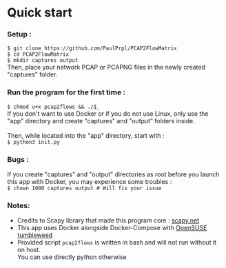 <h1>Quick start</h1>
<h3>Setup :</h3>
<code>$ git clone https://github.com/PaulPrpl/PCAP2FlowMatrix</code><br>
<code>$ cd PCAP2FlowMatrix</code><br>
<code>$ mkdir captures output</code><br>
<div>Then, place your network PCAP or PCAPNG files in the newly created "captures" folder.</div>
<h3>Run the program for the first time :</h3>
<code>$ chmod u+x pcap2flows && ./$_</code><br>
<div>If you don't want to use Docker or if you do not use Linux, only use the "app" directory and create "captures" and "output" folders inside.</div><br>
<div>Then, while located into the "app" directory, start with :</div>
<code>$ python3 init.py</code>
<h3>Bugs :</h3>
<div>If you create "captures" and "output" directories as root before you launch this app with Docker, you may experience some troubles :</div>
<code>$ chown 1000 captures output # Will fix your issue</code>

<h3>Notes:</h3>
<ul>
  <li>Credits to Scapy library that made this program core : <a href=https://github.com/secdev/scapy>scapy.net</a></li>
  <li>This app uses Docker alongside Docker-Compose with <a href=https://hub.docker.com/r/opensuse/tumbleweed>OpenSUSE tumbleweed</a></li>
  <li>Provided script <code>pcap2flows</code> is written in bash and will not run without it on host.<br>You can use directly python otherwise</li>
</ul>

